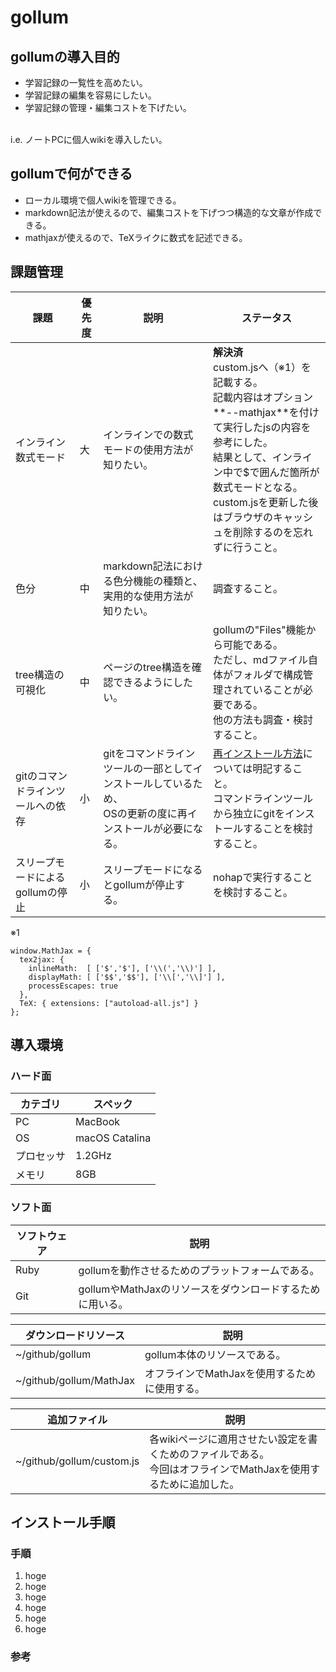 # gollum

## gollumの導入目的
- 学習記録の一覧性を高めたい。
- 学習記録の編集を容易にしたい。
- 学習記録の管理・編集コストを下げたい。

<br>
i.e. ノートPCに個人wikiを導入したい。

## gollumで何ができる
- ローカル環境で個人wikiを管理できる。
- markdown記法が使えるので、編集コストを下げつつ構造的な文章が作成できる。
- mathjaxが使えるので、TeXライクに数式を記述できる。

## 課題管理
| 課題 | 優先度 | 説明 | ステータス |
---|---|---|---
| インライン数式モード | 大 | インラインでの数式モードの使用方法が知りたい。 | **解決済**<br>custom.jsへ（※1）を記載する。<br>記載内容はオプション**--mathjax**を付けて実行したjsの内容を参考にした。<br>結果として、インライン中で$で囲んだ箇所が数式モードとなる。<br>custom.jsを更新した後はブラウザのキャッシュを削除するのを忘れずに行うこと。 |
| 色分 | 中 | markdown記法における色分機能の種類と、実用的な使用方法が知りたい。 | 調査すること。 |
| tree構造の可視化 | 中 | ページのtree構造を確認できるようにしたい。 | gollumの"Files"機能から可能である。<br>ただし、mdファイル自体がフォルダで構成管理されていることが必要である。<br>他の方法も調査・検討すること。 |
| gitのコマンドラインツールへの依存 | 小 | gitをコマンドラインツールの一部としてインストールしているため、<br>OSの更新の度に再インストールが必要になる。 | [再インストール方法](http://localhost:4567/git)については明記すること。<br>コマンドラインツールから独立にgitをインストールすることを検討すること。 |
| スリープモードによるgollumの停止 | 小 | スリープモードになるとgollumが停止する。 | nohapで実行することを検討すること。 |

※1
```
window.MathJax = {
  tex2jax: {
    inlineMath:  [ ['$','$'], ['\\(','\\)'] ],
    displayMath: [ ['$$','$$'], ['\\[','\\]'] ],
    processEscapes: true
  },
  TeX: { extensions: ["autoload-all.js"] }
};
```

## 導入環境

### ハード面

| カテゴリ | スペック |
----|---- 
| PC | MacBook |
| OS | macOS Catalina |
| プロセッサ | 1.2GHz |
| メモリ | 8GB |

### ソフト面

| ソフトウェア | 説明 |
----|---- 
| Ruby | gollumを動作させるためのプラットフォームである。 |
| Git | gollumやMathJaxのリソースをダウンロードするために用いる。 |

| ダウンロードリソース | 説明 |
----|---- 
| ~/github/gollum | gollum本体のリソースである。 |
| ~/github/gollum/MathJax | オフラインでMathJaxを使用するために使用する。 |

| 追加ファイル | 説明 |
----|---- 
| ~/github/gollum/custom.js | 各wikiページに適用させたい設定を書くためのファイルである。<br>今回はオフラインでMathJaxを使用するために追加した。 |

## インストール手順

### 手順
1. hoge
 1. hoge
1. hoge
 1. hoge
 1. hoge
1. hoge

### 参考